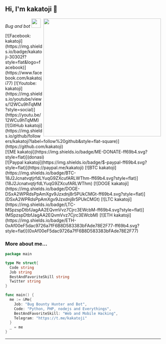 
<h2> Hi, I'm kakatoji 👋</h2>
<img align='right' src="https://github-readme-stats.vercel.app/api?username=kakatoji&show_icons=true&theme=radical" width="380">
<p><em>Bug and bot <img src="https://media.giphy.com/media/WUlplcMpOCEmTGBtBW/giphy.gif" width="30"><br>
</em></p>
[![Facebook: kakatoji](https://img.shields.io/badge/kakatoji-30302f?style=flat&logo=facebook)](https://www.facebook.com/kakatoji77)
[![Youtobe: kakatoji](https://img.shields.io/youtube/views/12WCu9hTqMM?style=social)](https://youtu.be/12WCu9hTqMM)
[![GitHub kakatoji](https://img.shields.io/github/followers/kakatoji?label=follow%20github&style=flat-square)](https://github.com/kakatoji)
<br>
[![ME kakatoji](https://img.shields.io/badge/ME-DONATE-ff69b4.svg?style=flat)](donasi)
<br>
[![Paypal kakatoji](https://img.shields.io/badge/$-paypal-ff69b4.svg?style=flat)](https://paypal.me/kakatoji)
[![BTC kakatoji](https://img.shields.io/badge/BTC-18J2JcnatvqtjrfdLYuqG9ZXcufARLWThm-ff69b4.svg?style=flat)](18J2JcnatvqtjrfdLYuqG9ZXcufARLWThm)
[![DOGE kakatoji](https://img.shields.io/badge/DOGE-DSxA2WPRdsPpAmXgv9Jzxdnj8r5PUkCMGt-ff69b4.svg?style=flat)](DSxA2WPRdsPpAmXgv9Jzxdnj8r5PUkCMGt)
[![LTC kakatoji](https://img.shields.io/badge/LTC-MSpzspDtbfJagAA2EQvmVvz7Cjrc3EWcbM-ff69b4.svg?style=flat)](MSpzspDtbfJagAA2EQvmVvz7Cjrc3EWcbM)
[![ETH kakatoji](https://img.shields.io/badge/ETH-0xAf00eF5dac9726a7fF6B8D583383bFAde78E2F77-ff69b4.svg?style=flat)](0xAf00eF5dac9726a7fF6B8D583383bFAde78E2F77)
<br>

### More about me...

```go
package main

type Me struct{
  Code string
  Job string
  BestAndFavoriteSkill string
  Twitter string
}

func main() {
  me := &Me{
    Job: "Bug Bounty Hunter and Bot",
    Code: "Python, PHP, nodejs and Everythings",
    BestAndFavoriteSkill: "Web and Mobile Hacking",
    Telegram: "https://t.me/kakatoji"
  }
  _ = me
}
```
---
